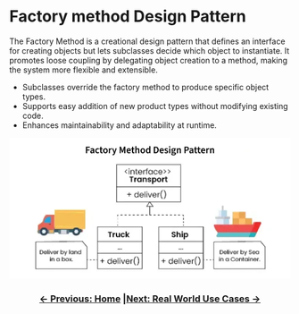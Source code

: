 # Factory method Design Pattern

The Factory Method is a creational design pattern that defines an interface for creating objects but lets subclasses decide which object to instantiate. It promotes loose coupling by delegating object creation to a method, making the system more flexible and extensible.

- Subclasses override the factory method to produce specific object types.
- Supports easy addition of new product types without modifying existing code.
- Enhances maintainability and adaptability at runtime.

![example.png](example.png)

<div align="center">

### [← Previous: Home](./Index.md) |[Next: Real World Use Cases →](./real_wold_use_cases.md)

</div>
